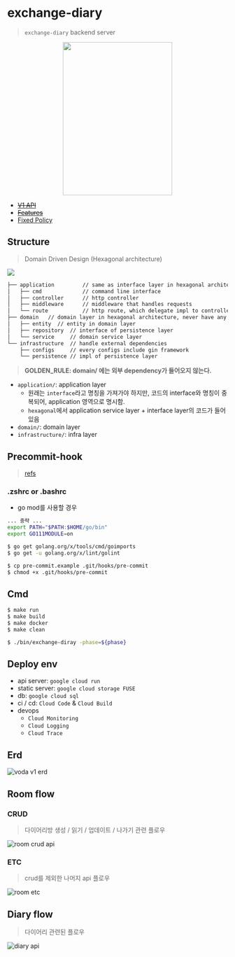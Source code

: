 # exchange-diary

> `exchange-diary` backend server

<div align="center">
  <img width="250" height="350" src="https://user-images.githubusercontent.com/37536298/153554715-f821d0f8-8f51-4f4c-b9e6-a19e02ecb5c2.png" />
</div>

- <strike>[V1 API](./docs/api.md)</strike>
- <strike>[Features](./docs/features.md)</strike>
- [Fixed Policy](./docs/fixed_policy.md)

## Structure

> Domain Driven Design (Hexagonal architecture)

![](https://github.com/Sairyss/domain-driven-hexagon/blob/master/assets/images/DomainDrivenHexagon.png)

```bash
├── application         // same as interface layer in hexagonal architecture
│   ├── cmd             // command line interface
│   ├── controller      // http controller
│   ├── middleware      // middleware that handles requests
│   └── route           // http route, which delegate impl to controller
├── domain   // domain layer in hexagonal architecture, never have any external dependencies
│   ├── entity  // entity in domain layer
│   ├── repository  // interface of persistence layer
│   └── service     // domain service layer
└── infrastructure  // handle external dependencies
    ├── configs     // every configs include gin framework
    └── persistence // impl of persistence layer
```

> **GOLDEN_RULE: domain/ 에는 외부 dependency가 들어오지 않는다.**

- `application/`: application layer
  - 원래는 `interface`라고 명칭을 가져가야 하지만, 코드의 interface와 명칭이 중복되어, application 영역으로 명시함.
  - `hexagonal`에서 application service layer + interface layer의 코드가 들어있음
- `domain/`: domain layer
- `infrastructure/`: infra layer

## Precommit-hook

> [refs](https://tutorialedge.net/golang/improving-go-workflow-with-git-hooks/)

### .zshrc or .bashrc

- go mod를 사용할 경우

```sh
... 중략 ...
export PATH="$PATH:$HOME/go/bin"
export GO111MODULE=on
```

```bash
$ go get golang.org/x/tools/cmd/goimports
$ go get -u golang.org/x/lint/golint

$ cp pre-commit.example .git/hooks/pre-commit
$ chmod +x .git/hooks/pre-commit
```

## Cmd

```sh
$ make run
$ make build
$ make docker
$ make clean

$ ./bin/exchange-diray -phase=${phase}
```

## Deploy env

- api server: `google cloud run`
- static server: `google cloud storage FUSE`
- db: `google cloud sql`
- ci / cd: `Cloud Code` & `Cloud Build`
- devops
  - `Cloud Monitoring`
  - `Cloud Logging`
  - `Cloud Trace`

## Erd

![voda v1 erd](http://www.plantuml.com/plantuml/proxy?cache=no&src=https://raw.githubusercontent.com/ExchangeDiary/exchange-diary/main/docs/erd.puml)

## Room flow

### CRUD

> 다이어리방 생성 / 읽기 / 업데이트 / 나가기 관련 플로우

![room crud api](http://www.plantuml.com/plantuml/proxy?cache=no&src=https://raw.githubusercontent.com/ExchangeDiary/exchange-diary/main/docs/rooms-crud.puml)

### ETC

> crud를 제외한 나머지 api 플로우

![room etc](http://www.plantuml.com/plantuml/proxy?cache=no&src=https://raw.githubusercontent.com/ExchangeDiary/exchange-diary/main/docs/rooms-etc.puml)

## Diary flow

> 다이어리 관련된 플로우

![diary api](http://www.plantuml.com/plantuml/proxy?cache=no&src=https://raw.githubusercontent.com/ExchangeDiary/exchange-diary/main/docs/diaries.puml)
